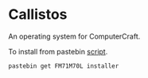 Callistos
=======

An operating system for ComputerCraft.

To install from pastebin [script](http://pastebin.com/FM71M70L).

    pastebin get FM71M70L installer